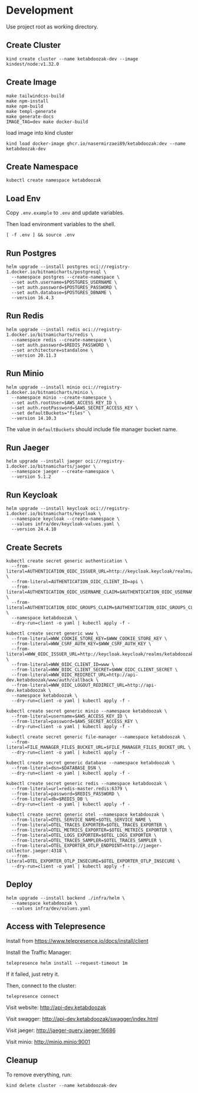 # Development

Use project root as working directory.

## Create Cluster

```shell
kind create cluster --name ketabdoozak-dev --image kindest/node:v1.32.0
```

## Create Image

```shell
make tailwindcss-build
make npm-install
make npm-build
make templ-generate
make generate-docs
IMAGE_TAG=dev make docker-build
```

load image into kind cluster

```shell
kind load docker-image ghcr.io/nasermirzaei89/ketabdoozak:dev --name ketabdoozak-dev
```

## Create Namespace

```shell
kubectl create namespace ketabdoozak
```

## Load Env

Copy `.env.example` to `.env` and update variables.

Then load environment variables to the shell.

```shell
[ -f .env ] && source .env
```

## Run Postgres

```shell
helm upgrade --install postgres oci://registry-1.docker.io/bitnamicharts/postgresql \
  --namespace postgres --create-namespace \
  --set auth.username=$POSTGRES_USERNAME \
  --set auth.password=$POSTGRES_PASSWORD \
  --set auth.database=$POSTGRES_DBNAME \
  --version 16.4.3
```

## Run Redis

```shell
helm upgrade --install redis oci://registry-1.docker.io/bitnamicharts/redis \
  --namespace redis --create-namespace \
  --set auth.password=$REDIS_PASSWORD \
  --set architecture=standalone \
  --version 20.11.3
```

## Run Minio

```shell
helm upgrade --install minio oci://registry-1.docker.io/bitnamicharts/minio \
  --namespace minio --create-namespace \
  --set auth.rootUser=$AWS_ACCESS_KEY_ID \
  --set auth.rootPassword=$AWS_SECRET_ACCESS_KEY \
  --set defaultBuckets="files" \
  --version 14.10.3
```

The value in `defaultBuckets` should include file manager bucket name.

## Run Jaeger

```shell
helm upgrade --install jaeger oci://registry-1.docker.io/bitnamicharts/jaeger \
  --namespace jaeger --create-namespace \
  --version 5.1.2
```

## Run Keycloak

```shell
helm upgrade --install keycloak oci://registry-1.docker.io/bitnamicharts/keycloak \
  --namespace keycloak --create-namespace \
  --values infra/dev/keycloak-values.yaml \
  --version 24.4.10
```

## Create Secrets

```shell
kubectl create secret generic authentication \
  --from-literal=AUTHENTICATION_OIDC_ISSUER_URL=http://keycloak.keycloak/realms/ketabdoozak \
  --from-literal=AUTHENTICATION_OIDC_CLIENT_ID=api \
  --from-literal=AUTHENTICATION_OIDC_USERNAME_CLAIM=$AUTHENTICATION_OIDC_USERNAME_CLAIM \
  --from-literal=AUTHENTICATION_OIDC_GROUPS_CLAIM=$AUTHENTICATION_OIDC_GROUPS_CLAIM \
  --namespace ketabdoozak \
  --dry-run=client -o yaml | kubectl apply -f -
```

```shell
kubectl create secret generic www \
  --from-literal=WWW_COOKIE_STORE_KEY=$WWW_COOKIE_STORE_KEY \
  --from-literal=WWW_CSRF_AUTH_KEY=$WWW_CSRF_AUTH_KEY \
  --from-literal=WWW_OIDC_ISSUER_URL=http://keycloak.keycloak/realms/ketabdoozak \
  --from-literal=WWW_OIDC_CLIENT_ID=www \
  --from-literal=WWW_OIDC_CLIENT_SECRET=$WWW_OIDC_CLIENT_SECRET \
  --from-literal=WWW_OIDC_REDIRECT_URL=http://api-dev.ketabdoozak/www/auth/callback \
  --from-literal=WWW_OIDC_LOGOUT_REDIRECT_URL=http://api-dev.ketabdoozak \
  --namespace ketabdoozak \
  --dry-run=client -o yaml | kubectl apply -f -
```

```shell
kubectl create secret generic minio --namespace ketabdoozak \
  --from-literal=username=$AWS_ACCESS_KEY_ID \
  --from-literal=password=$AWS_SECRET_ACCESS_KEY \
  --dry-run=client -o yaml | kubectl apply -f -
```

```shell
kubectl create secret generic file-manager --namespace ketabdoozak \
  --from-literal=FILE_MANAGER_FILES_BUCKET_URL=$FILE_MANAGER_FILES_BUCKET_URL \
  --dry-run=client -o yaml | kubectl apply -f -
```

```shell
kubectl create secret generic database --namespace ketabdoozak \
  --from-literal=dsn=$DATABASE_DSN \
  --dry-run=client -o yaml | kubectl apply -f -
```

```shell
kubectl create secret generic redis --namespace ketabdoozak \
  --from-literal=url=redis-master.redis:6379 \
  --from-literal=password=$REDIS_PASSWORD \
  --from-literal=db=$REDIS_DB \
  --dry-run=client -o yaml | kubectl apply -f -
```

```shell
kubectl create secret generic otel --namespace ketabdoozak \
  --from-literal=OTEL_SERVICE_NAME=$OTEL_SERVICE_NAME \
  --from-literal=OTEL_TRACES_EXPORTER=$OTEL_TRACES_EXPORTER \
  --from-literal=OTEL_METRICS_EXPORTER=$OTEL_METRICS_EXPORTER \
  --from-literal=OTEL_LOGS_EXPORTER=$OTEL_LOGS_EXPORTER \
  --from-literal=OTEL_TRACES_SAMPLER=$OTEL_TRACES_SAMPLER \
  --from-literal=OTEL_EXPORTER_OTLP_ENDPOINT=http://jaeger-collector.jaeger:4318 \
  --from-literal=OTEL_EXPORTER_OTLP_INSECURE=$OTEL_EXPORTER_OTLP_INSECURE \
  --dry-run=client -o yaml | kubectl apply -f -
```

## Deploy

```shell
helm upgrade --install backend ./infra/helm \
  --namespace ketabdoozak \
  --values infra/dev/values.yaml
```

## Access with Telepresence

Install from https://www.telepresence.io/docs/install/client

Install the Traffic Manager:

```shell
telepresence helm install --request-timeout 1m
```

If it failed, just retry it.

Then, connect to the cluster:

```shell
telepresence connect
```

Visit website: http://api-dev.ketabdoozak

Visit swagger: http://api-dev.ketabdoozak/swagger/index.html

[//]: # (Get client id for swagger from: https://manage.auth0.com/dashboard/eu/ketabdoozak/applications/<APP_ID>/settings)

Visit jaeger: http://jaeger-query.jaeger:16686

Visit minio: http://minio.minio:9001

## Cleanup

To remove everything, run:

```shell
kind delete cluster --name ketabdoozak-dev
```
